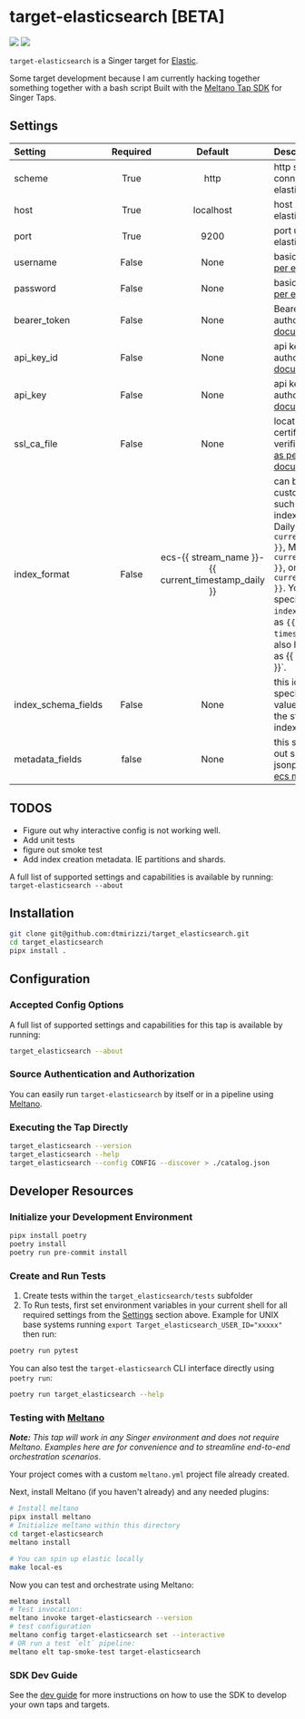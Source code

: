 # target-elasticsearch [BETA]

![](https://github.com/dtmirizzi/target-elasticsearch/actions/workflows/ci_workflow.yml/badge.svg) ![](https://github.com/dtmirizzi/target-elasticsearch/actions/workflows/release.yml/badge.svg)

`target-elasticsearch` is a Singer target for [Elastic](https://www.elastic.co/).

Some target development because I am currently hacking together something together with a bash script
Built with the [Meltano Tap SDK](https://sdk.meltano.com) for Singer Taps.

## Settings

| Setting             | Required |                       Default                       | Description                                                                                                                                                                                                                                                                                                                                                                                             |
|:--------------------|:--------:|:---------------------------------------------------:|:--------------------------------------------------------------------------------------------------------------------------------------------------------------------------------------------------------------------------------------------------------------------------------------------------------------------------------------------------------------------------------------------------------|
| scheme              |   True   |                        http                         | http scheme used for connecting to elasticsearch                                                                                                                                                                                                                                                                                                                                                        |
| host                |   True   |                      localhost                      | host used to connect to elasticsearch                                                                                                                                                                                                                                                                                                                                                                   |
| port                |   True   |                        9200                         | port use to connect to elasticsearch                                                                                                                                                                                                                                                                                                                                                                    |
| username            |  False   |                        None                         | basic auth username [as per elastic documentation](https://www.elastic.co/guide/en/elasticsearch/client/python-api/current/connecting.html##auth-basic)                                                                                                                                                                                                                                                 |
| password            |  False   |                        None                         | basic auth password [as per elastic documentation](https://www.elastic.co/guide/en/elasticsearch/client/python-api/current/connecting.html##auth-basic)                                                                                                                                                                                                                                                 |
| bearer_token        |  False   |                        None                         | Bearer token for bearer authorization [as per elastic documentation](https://www.elastic.co/guide/en/elasticsearch/client/python-api/current/connecting.html#auth-bearer)                                                                                                                                                                                                                               |
| api_key_id          |  False   |                        None                         | api key id for auth key authorization [as per elastic documentation](https://www.elastic.co/guide/en/elasticsearch/client/python-api/current/connecting.html#auth-apikey)                                                                                                                                                                                                                               |
| api_key             |  False   |                        None                         | api key for auth key authorization [as per elastic documentation](https://www.elastic.co/guide/en/elasticsearch/client/python-api/current/connecting.html#auth-apikey)                                                                                                                                                                                                                                  |
| ssl_ca_file         |  False   |                        None                         | location of the the SSL certificate for cert verification ie. `/some/path` [as per elastic documentation](https://www.elastic.co/guide/en/elasticsearch/client/python-api/current/connecting.html#_verifying_https_with_ca_certificates)                                                                                                                                                                |
| index_format        |  False   | ecs-{{ stream_name }}-{{ current_timestamp_daily }} | can be used to handle custom index formatting such as specifying `-latest` index. Default options: Daily `{{ current_timestamp_daily }}`, Monthly `{{ current_timestamp_monthly }}`, or Yearly `{{ current_timestamp_yearly }}`. You should use fields specified in `index_schema_fields` such as `{{ _id }}` or `{{ timestamp }}` . There are also helper fuctions such as {{ to_daily(timestamp) }}`. |
| index_schema_fields |  False   |                        None                         | this id map allows you to specify specific record values via jsonpath from the stream to be used in index formulation.                                                                                                                                                                                                                                                                                  |
| metadata_fields     |  false   |                        None                         | this should be used to pull out specific fields via jsonpath to be used on for [ecs metadata patters](https://www.elastic.co/guide/en/elasticsearch/reference/current/mapping-fields.html)                                                                                                                                                                                                              |

## TODOS
- Figure out why interactive config is not working well.
- Add unit tests
- figure out smoke test
- Add index creation metadata. IE partitions and shards.

A full list of supported settings and capabilities is available by running: `target-elasticsearch --about`

## Installation

```bash
git clone git@github.com:dtmirizzi/target_elasticsearch.git
cd target_elasticsearch
pipx install .
```

## Configuration

### Accepted Config Options

A full list of supported settings and capabilities for this
tap is available by running:

```bash
target_elasticsearch --about
```

### Source Authentication and Authorization


You can easily run `target-elasticsearch` by itself or in a pipeline using [Meltano](https://meltano.com/).


### Executing the Tap Directly

```bash
target_elasticsearch --version
target_elasticsearch --help
target_elasticsearch --config CONFIG --discover > ./catalog.json
```

## Developer Resources

### Initialize your Development Environment

```bash
pipx install poetry
poetry install
poetry run pre-commit install
```

### Create and Run Tests

1. Create tests within the `target_elasticsearch/tests` subfolder
1. To Run tests, first set environment variables in your current shell for all required settings from the [Settings](#Settings) section above. Example for UNIX base systems running `export Target_elasticsearch_USER_ID="xxxxx"` then run:

```bash
poetry run pytest
```

You can also test the `target-elasticsearch` CLI interface directly using `poetry run`:

```bash
poetry run target_elasticsearch --help
```

### Testing with [Meltano](https://www.meltano.com)

_**Note:** This tap will work in any Singer environment and does not require Meltano.
Examples here are for convenience and to streamline end-to-end orchestration scenarios._

Your project comes with a custom `meltano.yml` project file already created.

Next, install Meltano (if you haven't already) and any needed plugins:

```bash
# Install meltano
pipx install meltano
# Initialize meltano within this directory
cd target-elasticsearch
meltano install
```

```bash
# You can spin up elastic locally
make local-es
```

Now you can test and orchestrate using Meltano:

```bash
meltano install
# Test invocation:
meltano invoke target-elasticsearch --version
# test configuration
meltano config target-elasticsearch set --interactive
# OR run a test `elt` pipeline:
meltano elt tap-smoke-test target-elasticsearch
```

### SDK Dev Guide

See the [dev guide](https://sdk.meltano.com/en/latest/dev_guide.html) for more instructions on how to use the SDK to
develop your own taps and targets.

